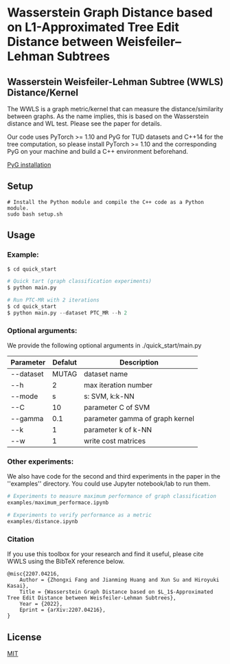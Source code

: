 # Wasserstein Graph Distance based on L1-Approximated Tree Edit Distance between Weisfeiler–Lehman Subtrees
## Wasserstein Weisfeiler-Lehman Subtree (WWLS) Distance/Kernel

The WWLS is a graph metric/kernel that can measure the distance/similarity between graphs. As the name implies, this is based on the Wasserstein distance and WL test. Please see the paper for details. 

Our code uses PyTorch >= 1.10 and PyG for TUD datasets and C++14 for the tree computation, so please install PyTorch >= 1.10 and the corresponding PyG on your machine and build a C++ environment beforehand.

[PyG installation](https://pytorch-geometric.readthedocs.io/en/latest/notes/installation.html)

## Setup

```shell
# Install the Python module and compile the C++ code as a Python module.
sudo bash setup.sh
```

## Usage

### Example:
```python
$ cd quick_start

# Quick tart (graph classification experiments)
$ python main.py

# Run PTC-MR with 2 iterations
$ cd quick_start
$ python main.py --dataset PTC_MR --h 2
```

### Optional arguments:
We provide the following optional arguments in ./quick_start/main.py

|  Parameter |  Defalut  | Description |
| ---- | ---- | ---- |
|  --dataset  | MUTAG | dataset name |
|  --h  |  2 | max iteration number |
|  --mode  |  s  | s: SVM, k:k-NN  |
| --C | 10  |  parameter C of SVM |
| --gamma | 0.1 | parameter gamma of graph kernel  |
| --k | 1 | parameter k of k-NN |
| --w | 1  | write cost matrices |

### Other experiments:
We also have code for the second and third experiments in the paper in the ''examples'' directory. You could use Jupyter notebook/lab to run them.

```python
# Experiments to measure maximum performance of graph classification
examples/maximum_performace.ipynb

# Experiments to verify performance as a metric
examples/distance.ipynb
```

### Citation
If you use this toolbox for your research and find it useful, please cite WWLS using the BibTeX reference below.

```
@misc{2207.04216,
    Author = {Zhongxi Fang and Jianming Huang and Xun Su and Hiroyuki Kasai},
    Title = {Wasserstein Graph Distance based on $L_1$-Approximated Tree Edit Distance between Weisfeiler-Lehman Subtrees},
    Year = {2022},
    Eprint = {arXiv:2207.04216},
}
```

## License
[MIT](https://choosealicense.com/licenses/mit/)